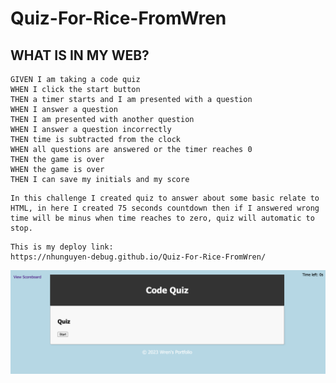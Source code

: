 # Quiz-For-Rice-FromWren
## WHAT IS IN MY WEB?

```
GIVEN I am taking a code quiz
WHEN I click the start button
THEN a timer starts and I am presented with a question
WHEN I answer a question
THEN I am presented with another question
WHEN I answer a question incorrectly
THEN time is subtracted from the clock
WHEN all questions are answered or the timer reaches 0
THEN the game is over
WHEN the game is over
THEN I can save my initials and my score
```
```
In this challenge I created quiz to answer about some basic relate to HTML, in here I created 75 seconds countdown then if I answered wrong time will be minus when time reaches to zero, quiz will automatic to stop.
```
```
This is my deploy link:
https://nhunguyen-debug.github.io/Quiz-For-Rice-FromWren/
```
![This is my deploy link picture](./Assets/deploy.png)